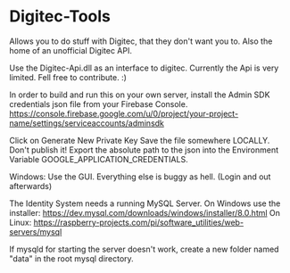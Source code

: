 # Digitec-Tools
Allows you to do stuff with Digitec, that they don't want you to. Also the home of an unofficial Digitec API.

Use the Digitec-Api.dll as an interface to digitec. Currently the Api is very limited. Fell free to contribute. :)


In order to build and run this on your own server, install the Admin SDK credentials json file from your Firebase Console.
https://console.firebase.google.com/u/0/project/your-project-name/settings/serviceaccounts/adminsdk

Click on Generate New Private Key
Save the file somewhere LOCALLY. Don't publish it!
Export the absolute path to the json into the Environment Variable GOOGLE_APPLICATION_CREDENTIALS.

Windows: Use the GUI. Everything else is buggy as hell. (Login and out afterwards)

The Identity System needs a running MySQL Server.
On Windows use the installer: https://dev.mysql.com/downloads/windows/installer/8.0.html
On Linux: https://raspberry-projects.com/pi/software_utilities/web-servers/mysql

If mysqld for starting the server doesn't work, create a new folder named "data" in the root mysql directory.
